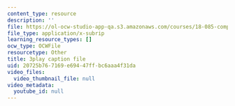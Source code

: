 ```yaml
---
content_type: resource
description: ''
file: https://ol-ocw-studio-app-qa.s3.amazonaws.com/courses/18-085-computational-science-and-engineering-i-fall-2008/20725b767169e69447ffbc6aaa4f31da_w26JaJX8GMk.srt
file_type: application/x-subrip
learning_resource_types: []
ocw_type: OCWFile
resourcetype: Other
title: 3play caption file
uid: 20725b76-7169-e694-47ff-bc6aaa4f31da
video_files:
  video_thumbnail_file: null
video_metadata:
  youtube_id: null
---
```


